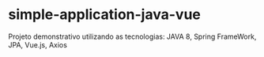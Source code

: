# simple-application-java-vue

Projeto demonstrativo utilizando as tecnologias: JAVA 8, Spring FrameWork, JPA, Vue.js, Axios

